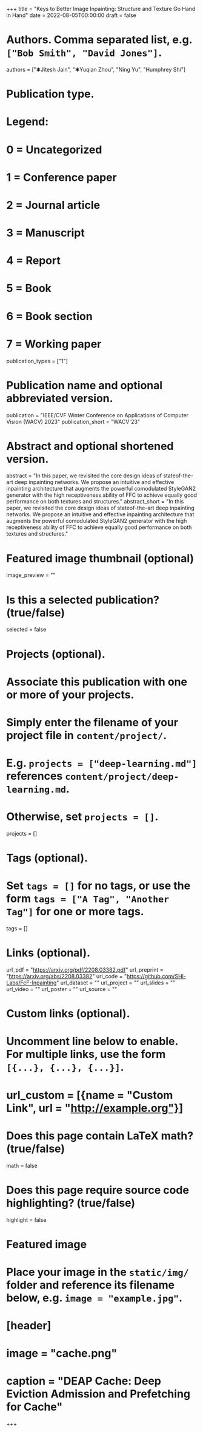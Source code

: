 +++
title = "Keys to Better Image Inpainting: Structure and Texture Go Hand in Hand"
date = 2022-08-05T00:00:00
draft = false

# Authors. Comma separated list, e.g. `["Bob Smith", "David Jones"]`.
authors = ["✱Jitesh Jain", "✱Yuqian Zhou", "Ning Yu", "Humphrey Shi"]

# Publication type.
# Legend:
# 0 = Uncategorized
# 1 = Conference paper
# 2 = Journal article
# 3 = Manuscript
# 4 = Report
# 5 = Book
# 6 = Book section
# 7 = Working paper
publication_types = ["1"]

# Publication name and optional abbreviated version.
publication = "IEEE/CVF Winter Conference on Applications of Computer Vision (WACV) 2023"
publication_short = "WACV'23"

# Abstract and optional shortened version.
abstract = "In this paper, we revisited the core design ideas of stateof-the-art deep inpainting networks. We propose an intuitive and effective inpainting architecture that augments the powerful comodulated StyleGAN2 generator with the high receptiveness ability of FFC to achieve equally good performance on both textures and structures."
abstract_short = "In this paper, we revisited the core design ideas of stateof-the-art deep inpainting networks. We propose an intuitive and effective inpainting architecture that augments the powerful comodulated StyleGAN2 generator with the high receptiveness ability of FFC to achieve equally good performance on both textures and structures."

# Featured image thumbnail (optional)
image_preview = ""

# Is this a selected publication? (true/false)
selected = false

# Projects (optional).
#   Associate this publication with one or more of your projects.
#   Simply enter the filename of your project file in `content/project/`.
#   E.g. `projects = ["deep-learning.md"]` references `content/project/deep-learning.md`.
#   Otherwise, set `projects = []`.
projects = []

# Tags (optional).
#   Set `tags = []` for no tags, or use the form `tags = ["A Tag", "Another Tag"]` for one or more tags.
tags = []

# Links (optional).
url_pdf = "https://arxiv.org/pdf/2208.03382.pdf"
url_preprint = "https://arxiv.org/abs/2208.03382"
url_code = "https://github.com/SHI-Labs/FcF-Inpainting"
url_dataset = ""
url_project = ""
url_slides = ""
url_video = ""
url_poster = ""
url_source = ""

# Custom links (optional).
#   Uncomment line below to enable. For multiple links, use the form `[{...}, {...}, {...}]`.
# url_custom = [{name = "Custom Link", url = "http://example.org"}]

# Does this page contain LaTeX math? (true/false)
math = false

# Does this page require source code highlighting? (true/false)
highlight = false

# Featured image
# Place your image in the `static/img/` folder and reference its filename below, e.g. `image = "example.jpg"`.
# [header]
# image = "cache.png"
# caption = "DEAP Cache: Deep Eviction Admission and Prefetching for Cache"

+++
